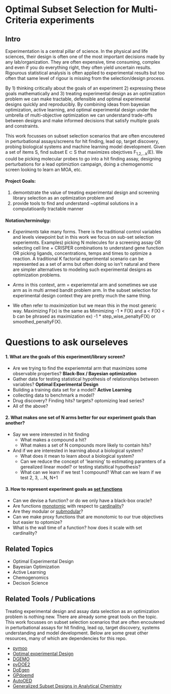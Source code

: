 # Optimal Subset Selection for Multi-Criteria experiments
 
## Intro
Experimentation is a central pillar of science. In the physical and life sciences, their design is often one of the most important decisions made by any lab/organization. They are often expensive, time consuming, complex and even if you do everything right, they often yield uncertain results. Rigourous statistical analysis is often applied to experimental results but too often that same level of rigour is missing from the selection/design process. 

By 1) thinking critically about the goals of an experiment 2) expressing these goals mathematically and 3) treating experimental design as an optimization problem  we can make tractable, defensible and optimal experimental designs quickly and reproducibly. By combining ideas from bayesian optimization, active learning, and optimal experimental design under the umbrella of multi-objective optimization we can understand trade-offs between designs and make informed decisions that satisfy multiple goals and constraints. 

This work focusses on subset selection scenarios that are often encoutered in perturbational assays/screens for hit finding, lead op, target discovery, probing biological systems and machine learning model development. Given a set of items S, find subset E &sub; S that maximizes obejctives F<sub>1,2,...k</sub>(E). We could be picking molecular probes to go into a hit finding assay, designing perturbations for a lead optimiztion campaign, doing a chemogenomic screen looking to learn an MOA, etc.  

#### Project Goals: 
1) demontstrate the value of treating experimental design and screening library selection as an optimization problem and 
2) provide tools to find and understand ~optimal solutions in a computatioanlly tractable manner

#### Notation/terminolgy:
- *Experiments* take many forms. There is the traditional control variables and levels viewpoint but in this work we focus on sub-set selection experiemnts. Examples) picking N molecules for a screening assay OR selecting cell line + CRISPER combinations to understand gene function OR picking ligands, concentrations, temps and times to optimize a reaction. A traditional K factorial experimental scenario can be represented as a set of arms but often doing so isn't natural and there are simpler alternatives to modeling such experimental designs as optimization problems. 

- *Arms* in this context, arm = experiemntal arm and sometimes we use arm as in multi armed bandit problem arm. In the subset selection for experimental design context they are pretty much the same thing.

- We often refer to *maximization* but we mean this in the most generic way. Maximizing F(x) is the same as Mimimizing -1 * F(X) and a < F(X) < b can be phrased as maximization ex) -1 * step_wise_penaltyF(X) or smoothed_penaltyF(X). 

# Questions to ask ourseleves

#### 1. What are the goals of this experiment/library screen?
- Are we trying to find the experiemntal arm that maximizes some observable properties? **Black-Box / Bayesian optimization** 
- Gather data for testing statistical hypothesis of relationships between variables? **Optimal Experimental Design** 
- Building a training data set for a model? **Active Learning**
- collecting data to benchmark a model?
- Drug discovery? Finding hits? targets? optomizing lead series?
- All of the above?

#### 2. What makes one set of N arms better for our experiment goals than another? 
- Say we were interested in hit finding
    - What makes a compound a hit?
    - What makes a set of N compounds more likely to contain hits?
- And if we are interested in learning about a biological system?
    - What does it mean to learn about a biological system?
    - Can we reduce the concept of 'learning' to estimating paramters of a gerealized linear model? or testing statsitical hypothesis?  
    - What can we learn if we test 1 compound? What can we learn if we test 2, 3, …N, N+1
    

#### 3. How to represent experiment goals as [set functions](https://en.wikipedia.org/wiki/Set_function)
- Can we devise a function? or do we only have a black-box oracle? 
- Are functions [monotomic](https://en.wikipedia.org/wiki/Monotonic_function) with respect to [cardinality](https://en.wikipedia.org/wiki/Cardinality)? 
- Are they modular or [submodular](https://en.wikipedia.org/wiki/Submodular_set_function)?
- Can we make proxy functions that are monotomic to our true objectives but easier to optomize?
- What is the wall time of a function? how does it scale with set cardinality?  


## Related Topics
- Optimal Experimental Design
- Bayesian Optimization 
- Active Learning
- Chemogenomics
- Decison Science

## Related Tools / Publications
Treating experimental design and assay data selection as an optimization problem is nothing new. There are already some great tools on the topic. This work focusses on subset selection scenarios that are often encoutered in perturbational assays for hit finding, lead op, target discovery, systems understanding and model development. Below are some great other resources, many of which are dependencies for this repo. 

- [pymoo](https://pymoo.org/index.html)
- [Optimal experimental Design](https://www.nature.com/articles/s41592-018-0083-2)
- [DGEMO](https://github.com/yunshengtian/DGEMO?tab=readme-ov-file)
- [pyDOE2](https://github.com/clicumu/pyDOE2)
- [DoEgen](https://github.com/sebhaan/DoEgen)
- [GPdoemd](https://www.sciencedirect.com/science/article/abs/pii/S0098135419300468)
- [AutoOED](https://autooed.readthedocs.io/en/latest/index.html)
- [Generalized Subset Designs in Analytical Chemistry](https://pubs.acs.org/doi/10.1021/acs.analchem.7b00506)


